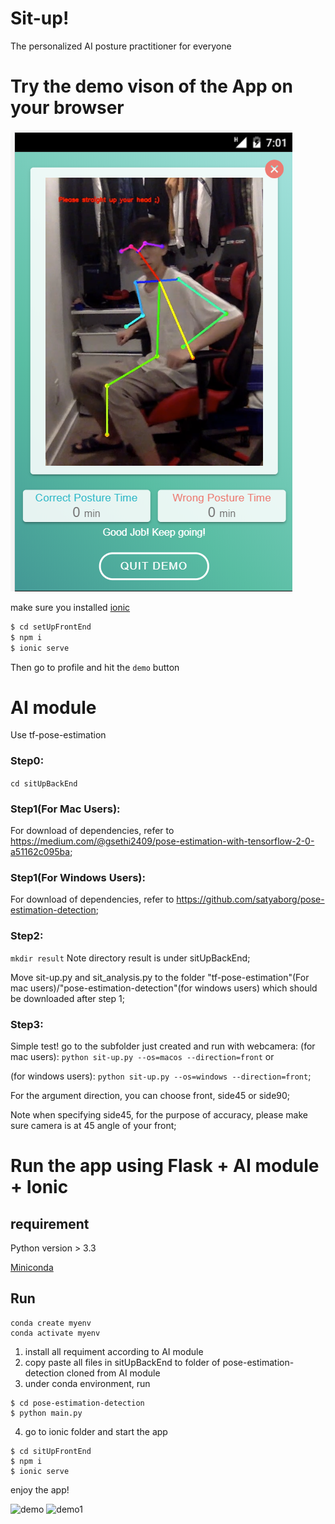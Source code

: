 # Sit-up!
The personalized AI posture practitioner for everyone

# Try the demo vison of the App on your browser
![image-20200807130704237](demo1.png)

make sure you installed [ionic](https://ionicframework.com/docs/intro/cli)

```bash
$ cd setUpFrontEnd 
$ npm i
$ ionic serve
```
Then go to profile and hit the `demo` button

# AI module
Use tf-pose-estimation

### Step0:
```cd sitUpBackEnd```

### Step1(For Mac Users): 
For download of dependencies, refer to https://medium.com/@gsethi2409/pose-estimation-with-tensorflow-2-0-a51162c095ba;

### Step1(For Windows Users):
For download of dependencies, refer to https://github.com/satyaborg/pose-estimation-detection;

### Step2: 
```mkdir result``` Note directory result is under sitUpBackEnd;

Move sit-up.py and sit_analysis.py to the folder "tf-pose-estimation"(For mac users)/"pose-estimation-detection"(for windows users) which should be downloaded after step 1;

### Step3: 
Simple test! go to the subfolder just created and run with webcamera: (for mac users): ```python sit-up.py --os=macos --direction=front``` or 

(for windows users): ```python sit-up.py --os=windows --direction=front```;

For the argument direction, you can choose front, side45 or side90;

Note when specifying side45, for the purpose of accuracy, please make sure camera is at 45 angle of your front;

# Run the app using Flask + AI module + Ionic
## requirement 
Python version > 3.3

[Miniconda](https://docs.conda.io/en/latest/miniconda.html)

## Run
```
conda create myenv
conda activate myenv
```
1. install all requiment according to AI module
2. copy paste all files in sitUpBackEnd to folder of pose-estimation-detection cloned from AI module
3. under conda environment, run 
```
$ cd pose-estimation-detection
$ python main.py
```
4. go to ionic folder and start the app
```
$ cd sitUpFrontEnd
$ npm i
$ ionic serve
```
enjoy the app!

![demo](demo.png)
![demo1](demo2.png)